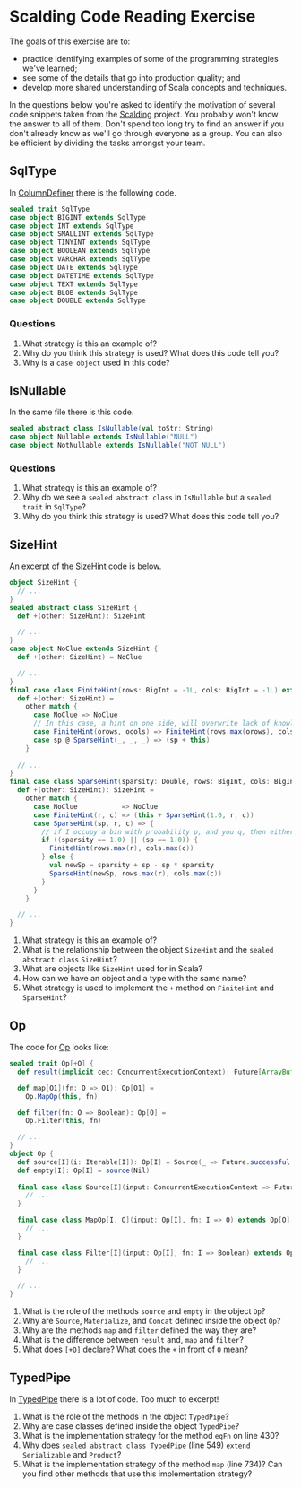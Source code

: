 # Scalding Code Reading Exercise

The goals of this exercise are to:

- practice identifying examples of some of the programming strategies we've learned;
- see some of the details that go into production quality; and
- develop more shared understanding of Scala concepts and techniques.

In the questions below you're asked to identify the motivation of several code snippets taken from the [Scalding](https://twitter.github.io/scalding/) project. You probably won't know the answer to all of them. Don't spend too long try to find an answer if you don't already know as we'll go through everyone as a group. You can also be efficient by dividing the tasks amongst your team.


## SqlType

In [ColumnDefiner] there is the following code.

```scala
sealed trait SqlType
case object BIGINT extends SqlType
case object INT extends SqlType
case object SMALLINT extends SqlType
case object TINYINT extends SqlType
case object BOOLEAN extends SqlType
case object VARCHAR extends SqlType
case object DATE extends SqlType
case object DATETIME extends SqlType
case object TEXT extends SqlType
case object BLOB extends SqlType
case object DOUBLE extends SqlType
```


### Questions

1. What strategy is this an example of?
2. Why do you think this strategy is used? What does this code tell you?
3. Why is a `case object` used in this code?


## IsNullable

In the same file there is this code.

``` scala
sealed abstract class IsNullable(val toStr: String)
case object Nullable extends IsNullable("NULL")
case object NotNullable extends IsNullable("NOT NULL")
```


### Questions

1. What strategy is this an example of?
2. Why do we see a `sealed abstract class` in `IsNullable` but a `sealed trait` in `SqlType`?
3. Why do you think this strategy is used? What does this code tell you?


## SizeHint

An excerpt of the [SizeHint] code is below.

``` scala
object SizeHint {
  // ...
}
sealed abstract class SizeHint {
  def +(other: SizeHint): SizeHint

  // ...
}
case object NoClue extends SizeHint {
  def +(other: SizeHint) = NoClue

  // ...
}
final case class FiniteHint(rows: BigInt = -1L, cols: BigInt = -1L) extends SizeHint {
  def +(other: SizeHint) =
    other match {
      case NoClue => NoClue
      // In this case, a hint on one side, will overwrite lack of knowledge (-1L)
      case FiniteHint(orows, ocols) => FiniteHint(rows.max(orows), cols.max(ocols))
      case sp @ SparseHint(_, _, _) => (sp + this)
    }
    
  // ...
}
final case class SparseHint(sparsity: Double, rows: BigInt, cols: BigInt) extends SizeHint {
  def +(other: SizeHint): SizeHint =
    other match {
      case NoClue           => NoClue
      case FiniteHint(r, c) => (this + SparseHint(1.0, r, c))
      case SparseHint(sp, r, c) => {
        // if I occupy a bin with probability p, and you q, then either: p + q - pq
        if ((sparsity == 1.0) || (sp == 1.0)) {
          FiniteHint(rows.max(r), cols.max(c))
        } else {
          val newSp = sparsity + sp - sp * sparsity
          SparseHint(newSp, rows.max(r), cols.max(c))
        }
      }
    }

  // ...
}
```

1. What strategy is this an example of?
2. What is the relationship between the object `SizeHint` and the `sealed abstract class` `SizeHint`?
3. What are objects like `SizeHint` used for in Scala?
4. How can we have an object and a type with the same name?
5. What strategy is used to implement the `+` method on `FiniteHint` and `SparseHint`?


## Op

The code for [Op] looks like:

``` scala
sealed trait Op[+O] {
  def result(implicit cec: ConcurrentExecutionContext): Future[ArrayBuffer[_ <: O]]

  def map[O1](fn: O => O1): Op[O1] =
    Op.MapOp(this, fn)

  def filter(fn: O => Boolean): Op[O] =
    Op.Filter(this, fn)

  // ...
}
object Op {
  def source[I](i: Iterable[I]): Op[I] = Source(_ => Future.successful(i.iterator))
  def empty[I]: Op[I] = source(Nil)
  
  final case class Source[I](input: ConcurrentExecutionContext => Future[Iterator[I]]) extends Op[I] {
    // ...
  }

  final case class MapOp[I, O](input: Op[I], fn: I => O) extends Op[O] {
    // ...
  }

  final case class Filter[I](input: Op[I], fn: I => Boolean) extends Op[I] {
    // ...
  }

  // ...
}
```

1. What is the role of the methods `source` and `empty` in the object `Op`?
2. Why are `Source`, `Materialize`, and `Concat` defined inside the object `Op`?
3. Why are the methods `map` and `filter` defined the way they are?
4. What is the difference between `result` and, `map` and `filter`?
5. What does `[+O]` declare? What does the `+` in front of `O` mean?


## TypedPipe

In [TypedPipe] there is a lot of code. Too much to excerpt!

1. What is the role of the methods in the object `TypedPipe`?
2. Why are case classes defined inside the object `TypedPipe`?
3. What is the implementation strategy for the method `eqFn` on line 430?
4. Why does `sealed abstract class TypedPipe` (line 549) `extend` `Serializable` and `Product`?
5. What is the implementation strategy of the method `map` (line 734)? Can you find other methods that use this implementation strategy?

[ColumnDefiner]: https://github.com/twitter/scalding/blob/b0ba993ac817e6b1e52126e8b1cfb1054cc00dad/scalding-db/src/main/scala/com/twitter/scalding/db/ColumnDefiner.scala

[SizeHint]: https://github.com/twitter/scalding/blob/b0ba993ac817e6b1e52126e8b1cfb1054cc00dad/scalding-core/src/main/scala/com/twitter/scalding/mathematics/SizeHint.scala

[Op]: https://github.com/twitter/scalding/blob/b0ba993ac817e6b1e52126e8b1cfb1054cc00dad/scalding-core/src/main/scala/com/twitter/scalding/typed/memory_backend/Op.scala

[TypedPipe]: https://github.com/twitter/scalding/blob/b0ba993ac817e6b1e52126e8b1cfb1054cc00dad/scalding-core/src/main/scala/com/twitter/scalding/typed/TypedPipe.scala
